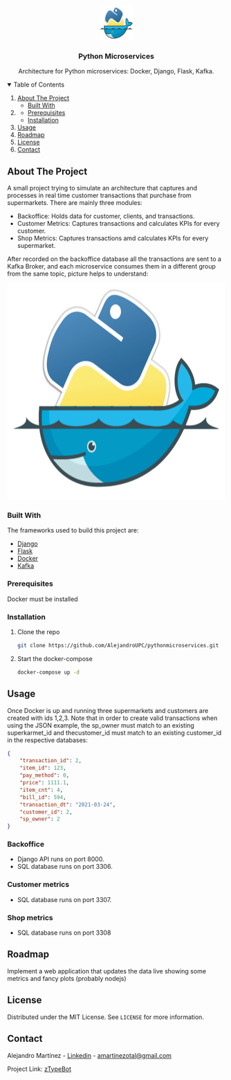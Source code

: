 <!--
*** Thanks for checking out the Best-README-Template. If you have a suggestion
*** that would make this better, please fork the repo and create a pull request
*** or simply open an issue with the tag "enhancement".
*** Thanks again! Now go create something AMAZING! :D
-->


<!-- PROJECT LOGO -->
<br />
<p align="center">
  <a href="https://github.com/AlejandroUPC/pythonmicroservices">
    <img src="img/project_logo.png" alt="Logo" width="80" height="80">
  </a>

  <h3 align="center">Python Microservices</h3>

  <p align="center">
    Architecture for Python microservices: Docker, Django, Flask, Kafka.
    <br />
  </p>
</p>



<!-- TABLE OF CONTENTS -->
<details open="open">
  <summary>Table of Contents</summary>
  <ol>
    <li>
      <a href="#about-the-project">About The Project</a>
      <ul>
        <li><a href="#built-with">Built With</a></li>
      </ul>
    </li>
    <li>
      <ul>
        <li><a href="#prerequisites">Prerequisites</a></li>
        <li><a href="#installation">Installation</a></li>
      </ul>
    </li>
    <li><a href="#usage">Usage</a></li>
    <li><a href="#roadmap">Roadmap</a></li>
    <li><a href="#license">License</a></li>
    <li><a href="#contact">Contact</a></li>
  </ol>
</details>



<!-- ABOUT THE PROJECT -->
## About The Project

A small project trying to simulate an architecture that captures and processes in real time customer transactions that purchase 
from supermarkets.
There are mainly three modules:

* Backoffice: Holds data for customer, clients, and transactions.
* Customer Metrics: Captures transactions and calculates KPIs for every customer.
* Shop Metrics: Captures transactions amd calculates KPIs for every supermarket.

After recorded on the backoffice database all the transactions are sent to a Kafka Broker, and each microservice consumes them in a different group from the same topic, picture helps to understand:
<p align="center">
<img src="img/project_logo.png" alt="Logo" width="800" height="500" class="center">
</p>

### Built With

The frameworks used to build this project are:

* [Django](https://www.djangoproject.com/)
* [Flask](https://flask.palletsprojects.com/en/1.1.x/)
* [Docker](https://www.docker.com)
* [Kafka](https://kafka.apache.org)


### Prerequisites

Docker must be installed

### Installation

1. Clone the repo
   ```sh
   git clone https://github.com/AlejandroUPC/pythonmicroservices.git
   ```
3. Start the docker-compose
   ```sh
   docker-compose up -d
   ```



<!-- USAGE EXAMPLES -->
## Usage

Once Docker is up and running three supermarkets and customers are created with ids 1,2,3.
Note that in order to create valid transactions when using the JSON example, the sp_owner must match to an existing superkarmet_id and thecustomer_id must match to an existing customer_id in the respective databases:

```json
{
    "transaction_id": 2,
    "item_id": 123,
    "pay_method": 0,
    "price": 1111.1,
    "item_cnt": 4,
    "bill_id": 594,
    "transaction_dt": "2021-03-24",
    "customer_id": 2,
    "sp_owner": 2
}
```

### Backoffice

* Django API runs on port 8000.
* SQL database runs on port 3306.

### Customer metrics

* SQL database runs on port 3307.

### Shop metrics

* SQL database runs on port 3308



<!-- ROADMAP -->
## Roadmap

Implement a web application that updates the data live showing some metrics and fancy plots (probably nodejs)



<!-- LICENSE -->
## License

Distributed under the MIT License. See `LICENSE` for more information.



<!-- CONTACT -->
## Contact


Alejandro Martínez - [Linkedin](https://www.linkedin.com/in/alejandro-martinez-otal/) - amartinezotal@gmail.com

Project Link: [zTypeBot](https://github.com/AlejandroUPC/pythonmicroservices)